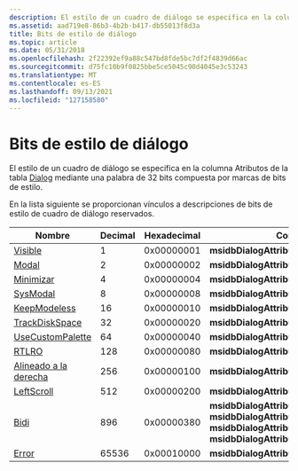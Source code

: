 ```yaml
---
description: El estilo de un cuadro de diálogo se especifica en la columna Atributos de la tabla Dialog mediante una palabra de 32 bits compuesta por marcas de bits de estilo.
ms.assetid: aad719e8-86b3-4b2b-b417-db55013f8d3a
title: Bits de estilo de diálogo
ms.topic: article
ms.date: 05/31/2018
ms.openlocfilehash: 2f22392ef9a88c547bd8fde5bc7df2f4839d66ac
ms.sourcegitcommit: d75fc10b9f0825bbe5ce5045c90d4045e3c53243
ms.translationtype: MT
ms.contentlocale: es-ES
ms.lasthandoff: 09/13/2021
ms.locfileid: "127158580"
---
```

# <a name="dialog-style-bits"></a>Bits de estilo de diálogo

El estilo de un cuadro de diálogo se especifica en la columna Atributos de la tabla [Dialog](dialog-table.md) mediante una palabra de 32 bits compuesta por marcas de bits de estilo.

En la lista siguiente se proporcionan vínculos a descripciones de bits de estilo de cuadro de diálogo reservados.



| Nombre                                                      | Decimal | Hexadecimal | Constante                                                                                                                                       |
|-----------------------------------------------------------|---------|-------------|------------------------------------------------------------------------------------------------------------------------------------------------|
| [Visible](visible-dialog-style-bit.md)                   | 1       | 0x00000001  | **msidbDialogAttributesVisible**                                                                                                               |
| [Modal](modal-dialog-style-bit.md)                       | 2       | 0x00000002  | **msidbDialogAttributesModal**                                                                                                                 |
| [Minimizar](minimize-dialog-style-bit.md)                 | 4       | 0x00000004  | **msidbDialogAttributesMinimize**                                                                                                              |
| [SysModal](sysmodal-dialog-style-bit.md)                 | 8       | 0x00000008  | **msidbDialogAttributesSysModal**                                                                                                              |
| [KeepModeless](keepmodeless-dialog-style-bit.md)         | 16      | 0x00000010  | **msidbDialogAttributesKeepModeless**                                                                                                          |
| [TrackDiskSpace](trackdiskspace-dialog-style-bit.md)     | 32      | 0x00000020  | **msidbDialogAttributesTrackDiskSpace**                                                                                                        |
| [UseCustomPalette](usecustompalette-dialog-style-bit.md) | 64      | 0x00000040  | **msidbDialogAttributesUseCustomPalette**                                                                                                      |
| [RTLRO](rtlro-dialog-style-bit.md)                       | 128     | 0x00000080  | **msidbDialogAttributesRTLRO**                                                                                                                 |
| [Alineado a la derecha](rightaligned-dialog-style-bit.md)         | 256     | 0x00000100  | **msidbDialogAttributesRightAligned**                                                                                                          |
| [LeftScroll](leftscroll-dialog-style-bit.md)             | 512     | 0x00000200  | **msidbDialogAttributesLeftScroll**                                                                                                            |
| [Bidi](bidi-dialog-style-bit.md)                         | 896     | 0x00000380  | **msidbDialogAttributesBiDi**  =  **msidbDialogAttributesRTLRO** \| **msidbDialogAttributesRightAligned** \| **msidbDialogAttributesLeftScroll** |
| [Error](error-dialog-style-bit.md)                       | 65536   | 0x00010000  | **msidbDialogAttributesError**                                                                                                                 |



 

 

 



